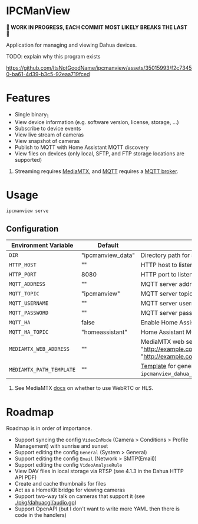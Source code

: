 # IPCManView

**🚧 WORK IN PROGRESS, EACH COMMIT MOST LIKELY BREAKS THE LAST 🚧**

Application for managing and viewing Dahua devices.

TODO: explain why this program exists

https://github.com/ItsNotGoodName/ipcmanview/assets/35015993/f2c73450-ba61-4d39-b3c5-92eaa719fced

# Features

- Single binary<sub>1</sub>
- View device information (e.g. software version, license, storage, …)
- Subscribe to device events
- View live stream of cameras
- View snapshot of cameras
- Publish to MQTT with Home Assistant MQTT discovery
- View files on devices (only local, SFTP, and FTP storage locations are supported)

1. Streaming requires [MediaMTX](https://github.com/bluenviron/mediamtx), and [MQTT](https://mqtt.org/) requires a [MQTT broker](https://mosquitto.org/).

# Usage

```
ipcmanview serve
```

## Configuration

| Environment Variable     | Default           | Description                                                                                                                                   |
| ------------------------ | ----------------- | --------------------------------------------------------------------------------------------------------------------------------------------- |
| `DIR`                    | "ipcmanview_data" | Directory path for storing data.                                                                                                              |
| `HTTP_HOST`              | ""                | HTTP host to listen on (e.g. "127.0.0.1").                                                                                                    |
| `HTTP_PORT`              | 8080              | HTTP port to listen on.                                                                                                                       |
| `MQTT_ADDRESS`           | ""                | MQTT server address (e.g. "mqtt://example.com:1883").                                                                                         |
| `MQTT_TOPIC`             | "ipcmanview"      | MQTT server topic to publish messages.                                                                                                        |
| `MQTT_USERNAME`          | ""                | MQTT server username for authentication.                                                                                                      |
| `MQTT_PASSWORD`          | ""                | MQTT server password for authentication.                                                                                                      |
| `MQTT_HA`                | false             | Enable Home Assistant MQTT discovery.                                                                                                         |
| `MQTT_HA_TOPIC`          | "homeassistant"   | Home Assistant MQTT discover topic.                                                                                                           |
| `MEDIAMTX_WEB_ADDRESS`   | ""                | MediaMTX web server address for streaming (e.g. "http://example.com:8889"<sub>1</sub> or "http://example.com:8888"<sub>1</sub>).              |
| `MEDIAMTX_PATH_TEMPLATE` | ""                | [Template](https://pkg.go.dev/text/template) for generating MediaMTX paths (e.g. `ipcmanview_dahua_{{.DeviceID}}_{{.Channel}}_{{.Subtype}}`). |

1. See MediaMTX [docs](https://github.com/bluenviron/mediamtx#web-browsers-1) on whether to use WebRTC or HLS.

# Roadmap

Roadmap is in order of importance.

- Support syncing the config `VideoInMode` (Camera > Conditions > Profile Management) with sunrise and sunset
- Support editing the config `General` (System > General)
- Support editing the config `Email` (Network > SMTP(Email))
- Support editing the config `VideoAnalyseRule`
- View DAV files in local storage via RTSP (see 4.1.3 in the Dahua HTTP API PDF)
- Create and cache thumbnails for files
- Act as a HomeKit bridge for viewing cameras
- Support two-way talk on cameras that support it (see [./pkg/dahuacgi/audio.go](./pkg/dahuacgi/audio.go))
- Support OpenAPI (but I don't want to write more YAML then there is code in the handlers)
